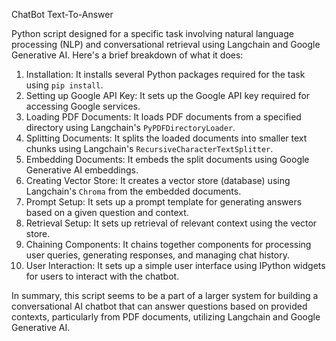 ChatBot Text-To-Answer

Python script designed for a specific task involving natural language processing (NLP) and conversational retrieval using Langchain and Google Generative AI. Here's a brief breakdown of what it does:

1. Installation: It installs several Python packages required for the task using `pip install`.
2. Setting up Google API Key: It sets up the Google API key required for accessing Google services.
3. Loading PDF Documents: It loads PDF documents from a specified directory using Langchain's `PyPDFDirectoryLoader`.
4. Splitting Documents: It splits the loaded documents into smaller text chunks using Langchain's `RecursiveCharacterTextSplitter`.
5. Embedding Documents: It embeds the split documents using Google Generative AI embeddings.
6. Creating Vector Store: It creates a vector store (database) using Langchain's `Chroma` from the embedded documents.
7. Prompt Setup: It sets up a prompt template for generating answers based on a given question and context.
8. Retrieval Setup: It sets up retrieval of relevant context using the vector store.
9. Chaining Components: It chains together components for processing user queries, generating responses, and managing chat history.
10. User Interaction: It sets up a simple user interface using IPython widgets for users to interact with the chatbot.
    
In summary, this script seems to be a part of a larger system for building a conversational AI chatbot that can answer questions based on provided contexts, particularly from PDF documents, utilizing Langchain and Google Generative AI.
